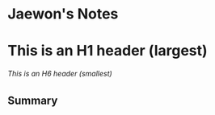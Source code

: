 # Jaewon's Notes

# This is an H1 header (largest)
###### This is an H6 header (smallest)

## Summary 